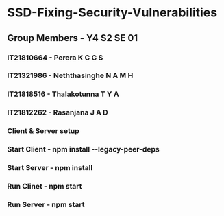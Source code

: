 # SSD-Fixing-Security-Vulnerabilities

## Group Members - Y4 S2 SE 01

### IT21810664 - Perera K C G S 
### IT21321986 - Neththasinghe N A M H
### IT21818516 - Thalakotunna T Y A
### IT21812262 - Rasanjana J A D

### Client & Server setup

### Start Client - npm install --legacy-peer-deps
### Start Server - npm install 

### Run Clinet - npm start
### Run Server - npm start
